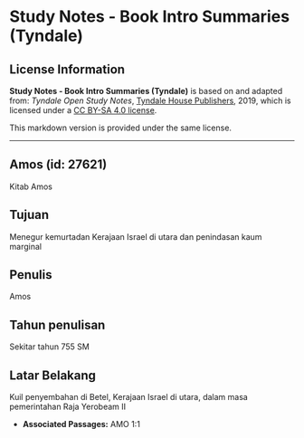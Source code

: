 # Study Notes - Book Intro Summaries (Tyndale)

## License Information

**Study Notes - Book Intro Summaries (Tyndale)** is based on and adapted from: _Tyndale Open Study Notes_, [Tyndale House Publishers](https://tyndaleopenresources.com/), 2019, which is licensed under a [CC BY-SA 4.0 license](https://creativecommons.org/licenses/by-sa/4.0/legalcode.en).

This markdown version is provided under the same license.



--------------------------------

## Amos (id: 27621)

Kitab Amos

Tujuan
------

Menegur kemurtadan Kerajaan Israel di utara dan penindasan kaum marginal

Penulis
-------

Amos

Tahun penulisan
---------------

Sekitar tahun 755 SM

Latar Belakang
--------------

Kuil penyembahan di Betel, Kerajaan Israel di utara, dalam masa pemerintahan Raja Yerobeam II

* **Associated Passages:** AMO 1:1

